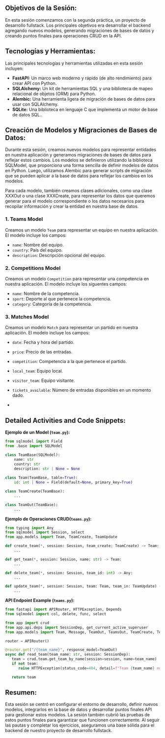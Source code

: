 ## Objetivos de la Sesión:
En esta sesión comenzamos con la segunda práctica, un proyecto de desarrollo fullstack. Los principales objetivos era desarrollar el backend agregando nuevos modelos, generando migraciones de bases de datos y creando puntos finales para operaciones CRUD en la API.

## Tecnologías y Herramientas:
Las principales tecnologías y herramientas utilizadas en esta sesión incluyen:
- **FastAPI:** Un marco web moderno y rápido (de alto rendimiento) para crear API con Python.
- **SQLAlchemy:** Un kit de herramientas SQL y una biblioteca de mapeo relacional de objetos (ORM) para Python.
- **Alembic:** Una herramienta ligera de migración de bases de datos para usar con SQLAlchemy.
- **SQLite:** Una biblioteca en lenguaje C que implementa un motor de base de datos SQL..

## Creación de Modelos y Migraciones de Bases de Datos:
Durante esta sesión, creamos nuevos modelos para representar entidades en nuestra aplicación y generamos migraciones de bases de datos para reflejar estos cambios. Los modelos se definieron utilizando la biblioteca SQLModel, que proporciona una forma sencilla de definir modelos de datos en Python. Luego, utilizamos Alembic para generar scripts de migración que se pueden aplicar a la base de datos para reflejar los cambios en los modelos.

Para cada modelo, también creamos clases adicionales, como una clase XXXOut o una clase XXXCreate, para representar los datos que queremos generar para el modelo correspondiente o los datos necesarios para recopilar información y crear la entidad en nuestra base de datos.

### 1. Teams Model
Creamos un modelo `Team` para representar un equipo en nuestra aplicación. El modelo incluye  los campos:

- `name`: Nombre del equipo.
- `country`: País del equipo.
- `description`: Descripción opcional del equipo.

### 2. Competitions Model
Creamos un modelo `Competition` para representar una competencia en nuestra aplicación. El modelo incluye los siguentes campos: 

- `name`: Nombre de la competencia.
- `sport`: Deporte al que pertenece la competencia.
- `category`: Categoría de la competencia.

### 3. Matches Model
Creamos un modelo `Match` para representar un partido en nuestra aplicación. El modelo incluye los campos:

 - `date`: Fecha y hora del partido.
 - `price`: Precio de las entradas.
 - `competition`: Competencia a la que pertenece el partido.
 - `local_team`: Equipo local.
 - `visitor_team`: Equipo visitante.
 - `tickets_available`: Número de entradas disponibles en un momento dado.

- 
## Detailed Activities and Code Snippets:

**Ejemplo de un Model (`team.py`):**
```python
from sqlmodel import Field
from .base import SQLModel

class TeamBase(SQLModel):
    name: str
    country: str
    description: str | None = None
    
class Team(TeamBase, table=True):
    id: int | None = Field(default=None, primary_key=True)

class TeamCreate(TeamBase):
    ...

class TeamOut(TeamBase):
    ...
```

**Ejemplo de Operaciones CRUD(`teams.py`):**
```python
from typing import Any
from sqlmodel import Session, select
from app.models import Team, TeamCreate, TeamUpdate

def create_team(*, session: Session, team_create: TeamCreate) -> Team:
    ...

def get_team(*, session: Session, name: str) -> Team:
    ...

def delete_team(*, session: Session, team_id: int) -> Any:
    ...

def update_team(*, session: Session, team: Team, team_in: TeamUpdate) -> Any:
    ...
```

**API Endpoint Example (`teams.py`):**
```python
from fastapi import APIRouter, HTTPException, Depends
from sqlmodel import col, delete, func, select

from app import crud
from app.api.deps import SessionDep, get_current_active_superuser
from app.models import Team, Message, TeamOut, TeamsOut, TeamCreate, TeamUpdate

router = APIRouter()

@router.get("/{team_name}", response_model=TeamOut)
async def read_team(team_name: str, session: SessionDep):
   team = crud.team.get_team_by_name(session=session, name=team_name)
   if not team:
      raise HTTPException(status_code=404, detail=f"Team {team_name} not found")

   return team
```

## Resumen:
Esta sesión se centró en configurar el entorno de desarrollo, definir nuevos modelos, integrarlos en la base de datos y desarrollar puntos finales API para gestionar estos modelos. La sesión también cubrió las pruebas de estos puntos finales para garantizar que funcionen correctamente. Al seguir las pautas y completar los ejercicios, aseguramos una base sólida para el backend de nuestro proyecto de desarrollo fullstack.